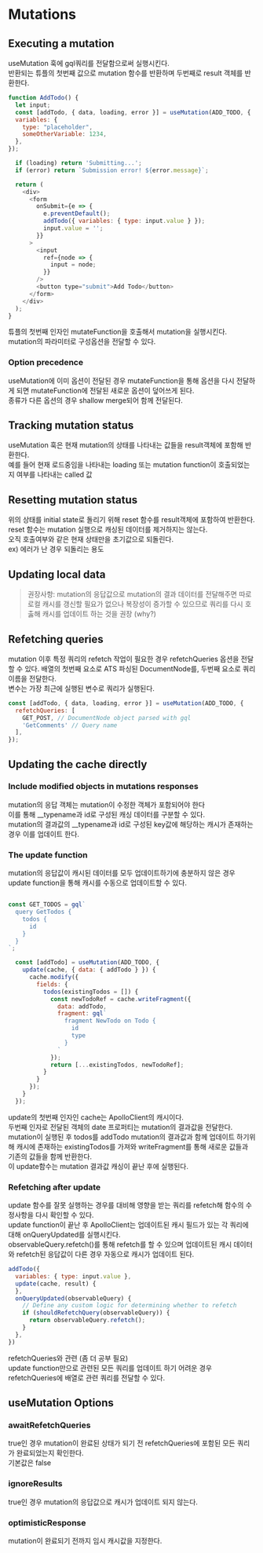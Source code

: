# Mutations

## Executing a mutation
useMutation 훅에 gql쿼리를 전달함으로써 실행시킨다.
<br/>
반환되는 튜플의 첫번째 값으로 mutation 함수를 반환하며 두번째로 result 객체를 반환한다.
<br/>

```js
function AddTodo() {
  let input;
  const [addTodo, { data, loading, error }] = useMutation(ADD_TODO, {
  variables: {
    type: "placeholder",
    someOtherVariable: 1234,
  },
});

  if (loading) return 'Submitting...';
  if (error) return `Submission error! ${error.message}`;

  return (
    <div>
      <form
        onSubmit={e => {
          e.preventDefault();
          addTodo({ variables: { type: input.value } });
          input.value = '';
        }}
      >
        <input
          ref={node => {
            input = node;
          }}
        />
        <button type="submit">Add Todo</button>
      </form>
    </div>
  );
}
```

튜플의 첫번째 인자인 mutateFunction을 호출해서 mutation을 실행시킨다.
<br/>
mutation의 파라미터로 구성옵션을 전달할 수 있다.

### Option precedence
useMutation에 이미 옵션이 전달된 경우 mutateFunction을 통해 옵션을 다시 전달하게 되면 mutateFunction에 전달된 새로운 옵션이 덮어쓰게 된다.<br/>
종류가 다른 옵션의 경우 shallow merge되어 함께 전달된다.

## Tracking mutation status

useMutation 훅은 현재 mutation의 상태를 나타내는 값들을 result객체에 포함해 반환한다.
<br/>
예를 들어 현재 로드중임을 나타내는 loading 또는 mutation function이 호출되었는지 여부를 나타내는 called 값

## Resetting mutation status
위의 상태를 initial state로 돌리기 위해 reset 함수를 result객체에 포함하여 반환한다.
<br/>
reset 함수는 mutation 실행으로 캐싱된 데이터를 제거하지는 않는다.<br/>
오직 호출여부와 같은 현재 상태만을 초기값으로 되돌린다.<br/>
ex) 에러가 난 경우 되돌리는 용도

## Updating local data

> 권장사항: mutation의 응답값으로 mutation의 결과 데이터를 전달해주면 따로 로컬 캐시를 갱신할 필요가 없으나 복장성이 증가할 수 있으므로 쿼리를 다시 호춣해 캐시를 업데이트 하는 것을 권장 (why?)


## Refetching queries
mutation 이후 특정 쿼리의 refetch 작업이 필요한 경우 refetchQueries 옵션을 전달할 수 있다.
배열의 첫번째 요소로 ATS 파싱된 DocumentNode를, 두번째 요소로 쿼리 이름을 전달한다.<br/>
변수는 가장 최근에 실행된 변수로 쿼리가 실행된다.

```js
const [addTodo, { data, loading, error }] = useMutation(ADD_TODO, {
  refetchQueries: [
    GET_POST, // DocumentNode object parsed with gql
    'GetComments' // Query name
  ],
});
```

## Updating the cache directly

### Include modified objects in mutations responses

mutation의 응답 객체는 mutation이 수정한 객체가 포함되어야 한다<br/>
이를 통해 __typename과 id로 구성된 캐싱 데이터를 구분할 수 있다.<br/>
mutation의 결과값의 __typename과 id로 구성된 key값에 해당하는 캐시가 존재하는 경우 이를 업데이트 한다.

### The update function
mutation의 응답값이 캐시된 데이터를 모두 업데이트하기에 충분하지 않은 경우 update function을 통해 캐시를 수동으로 업데이트할 수 있다.

```js

const GET_TODOS = gql`
  query GetTodos {
    todos {
      id
    }
  }
`;

  const [addTodo] = useMutation(ADD_TODO, {
    update(cache, { data: { addTodo } }) {
      cache.modify({
        fields: {
          todos(existingTodos = []) {
            const newTodoRef = cache.writeFragment({
              data: addTodo,
              fragment: gql`
                fragment NewTodo on Todo {
                  id
                  type
                }
              `
            });
            return [...existingTodos, newTodoRef];
          }
        }
      });
    }
  });
```

update의 첫번째 인자인 cache는 ApolloClient의 캐시이다.<br/>
두번째 인자로 전달된 객체의 date 프로퍼티는 mutation의 결과값을 전달한다.<br/>
mutation이 실행된 후 todos를 addTodo mutation의 결과값과 함께 업데이트 하기위해 캐시에 존재하는 existingTodos를 가져와 writeFragment를 통해 새로운 값들과 기존의 값들을 함께 반환한다.<br/>
이 update함수는 mutation 결과값 캐싱이 끝난 후에 실행된다.

### Refetching after update

update 함수를 잘못 실행하는 경우를 대비해 영향을 받는 쿼리를 refetch해 함수의 수정사항을 다시 확인할 수 있다.<br/>
update function이 끝난 후 ApolloClient는 업데이트된 캐시 필드가 있는 각 쿼리에 대해 onQueryUpdated를 실행시킨다.<br/>
observableQuery.refetch()를 통해 refetch를 할 수 있으며 업데이트된 캐시 데이터와 refetch된 응답값이 다른 경우 자동으로 캐시가 업데이트 된다.

```js
addTodo({
  variables: { type: input.value },
  update(cache, result) {
  },
  onQueryUpdated(observableQuery) {
    // Define any custom logic for determining whether to refetch
    if (shouldRefetchQuery(observableQuery)) {
      return observableQuery.refetch();
    }
  },
})
```

refetchQueries와 관련 (좀 더 공부 필요)
<br/>
update function만으로 관련된 모든 쿼리를 업데이트 하기 어려운 경우 refetchQueries에 배열로 관련 쿼리를 전달할 수 있다.

## useMutation Options


### awaitRefetchQueries
true인 경우 mutation이 완료된 상태가 되기 전 refetchQueries에 포함된 모든 쿼리가 완료되었는지 확인한다.<br/>
기본값은 false

### ignoreResults
true인 경우 mutation의 응답값으로 캐시가 업데이트 되지 않는다.

### optimisticResponse
mutation이 완료되기 전까지 임시 캐시값을 지정한다.